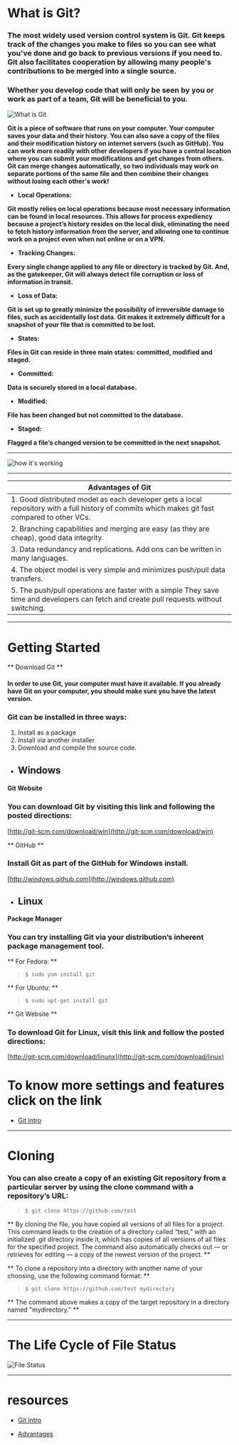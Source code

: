 # What is Git?

### The most widely used version control system is Git. Git keeps track of the changes you make to files so you can see what you've done and go back to previous versions if you need to. Git also facilitates cooperation by allowing many people's contributions to be merged into a single source.

### Whether you develop code that will only be seen by you or work as part of a team, Git will be beneficial to you.

![What is Git](https://www.nobledesktop.com/image/blog/git-branches-merge.png)


**Git is a piece of software that runs on your computer. Your computer saves your data and their history. You can also save a copy of the files and their modification history on internet servers (such as GitHub). You can work more readily with other developers if you have a central location where you can submit your modifications and get changes from others. Git can merge changes automatically, so two individuals may work on separate portions of the same file and then combine their changes without losing each other's work!**


- **Local Operations:**

**Git mostly relies on local operations because most necessary information can be found in local resources. This allows for process expediency because a project’s history resides on the local disk, eliminating the need to fetch history information from the server, and allowing one to continue work on a project even when not online or on a VPN.**

- **Tracking Changes:**

**Every single change applied to any file or directory is tracked by Git. And, as the gatekeeper, Git will always detect file corruption or loss of information in transit.**

- **Loss of Data:**

**Git is set up to greatly minimize the possibility of irreversible damage to files, such as accidentally lost data. Git makes it extremely difficult for a snapshot of your file that is committed to be lost.**

- **States:**

**Files in Git can reside in three main states: committed, modified and staged.**

- **Committed:**

**Data is securely stored in a local database.**

- **Modified:**

**File has been changed but not committed to the database.**

- **Staged:**

**Flagged a file’s changed version to be committed in the next snapshot.**

***

![how it's working](https://blog.udemy.com/wp-content/uploads/2015/08/image066.png)

***

|  Advantages of Git |
| -------------- |
| 1. Good distributed model as each developer gets a local repository with a full history of commits which makes git fast compared to other VCs.      |
| 2. Branching capabilities and merging are easy (as they are cheap), good data integrity.   |
| 3. Data redundancy and replications. Add ons can be written in many languages. |
| 4. The object model is very simple and minimizes push/pull data transfers.  |
| 5. The push/pull operations are faster with a simple They save time and developers can fetch and create pull requests without switching.  |

***

# Getting Started


** Download Git **

#### In order to use Git, your computer must have it available. If you already have Git on your computer, you should make sure you have the latest version.

### Git can be installed in three ways:

1. Install as a package
2. Install via another installer
3. Download and compile the source code.


+ ## Windows

#### Git Website 

### You can download Git by visiting this link and following the posted directions:

[http://git-scm.com/download/win](http://git-scm.com/download/win)

** GitHub **

### Install Git as part of the GitHub for Windows install.

[http://windows.github.com](http://windows.github.com)


+ ## Linux

**Package Manager**

### You can try installing Git via your distribution’s inherent package management tool.

** For Fedora: **

> `$ sudo yum install git`

** For Ubuntu: **

> `$ sudo apt-get install git`

** Git Website **

### To download Git for Linux, visit this link and follow the posted directions:

[http://git-scm.com/download/linunx](http://git-scm.com/download/linux)


# To know more settings and features click on the link

- [Git Intro](https://blog.udemy.com/git-tutorial-a-comprehensive-guide/)

***

# Cloning

### You can also create a copy of an existing Git repository from a particular server by using the clone command with a repository’s URL: 

> `$ git clone https://github.com/test`

** By cloning the file, you have copied all versions of all files for a project. This command leads to the creation of a directory called “test,” with an initialized .git directory inside it, which has copies of all versions of all files for the specified project. The command also automatically checks out — or retrieves for editing — a copy of the newest version of the project. **

** To clone a repository into a directory with another name of your choosing, use the following command format: **

> `$ git clone https://github.com/test mydirectory`

** The command above makes a copy of the target repository in a directory named "mydirectory." **

***

# The Life Cycle of File Status

![File Status](https://blog.udemy.com/wp-content/uploads/2015/08/image006.png)

***


# resources

+ [Git Intro](https://blog.udemy.com/git-tutorial-a-comprehensive-guide/)
- [Advantages](https://www.educba.com/introduction-to-git/)
